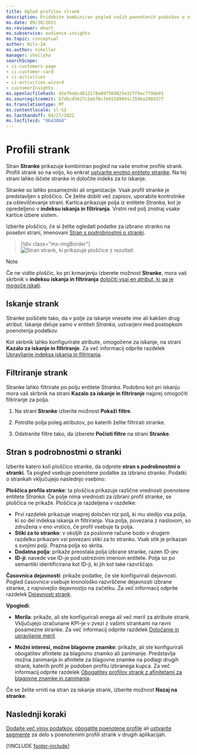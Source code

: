 ```yaml
---
title: Ogled profilov strank
description: Pridobite kombiniran pogled vaših poenotenih podatkov o strankah.
ms.date: 09/30/2021
ms.reviewer: mhart
ms.subservice: audience-insights
ms.topic: conceptual
author: Nils-2m
ms.author: nikeller
manager: shellyha
searchScope:
- ci-customers-page
- ci-customer-card
- ci-activities
- ci-activities-wizard
- customerInsights
ms.openlocfilehash: 45ef6abcd612178a097569825e32ff9ac779de01
ms.sourcegitcommit: b7dbcd5627c2ebfbcfe65589991c159ba290d377
ms.translationtype: MT
ms.contentlocale: sl-SI
ms.lasthandoff: 04/27/2022
ms.locfileid: "8643068"
---
```

# <a name="customer-profiles"></a>Profili strank

Stran **Stranke** prikazuje kombiniran pogled na vaše enotne profile strank. Profili strank so na voljo, ko enkrat [ustvarite enotno entiteto stranke](data-unification.md). Na tej strani lahko iščete stranke in določite indeks za to iskanje.

Stranke so lahko posamezniki ali organizacije. Vsak profil stranke je predstavljen s ploščico. Če želite dobiti več zapisov, uporabite kontrolnike za oštevilčevanje strani. Kartica prikazuje polja iz entitete *Stranka*, kot je opredeljeno v **indeksu iskanja in filtriranja**. Vrstni red polj znotraj vsake kartice izbere sistem.

Izberite ploščico, če si želite ogledati podatke za izbrano stranko na posebni strani, imenovani [Stran s podrobnostmi o stranki](customer-profiles.md#customer-details-page).

> [!div class="mx-imgBorder"] 
> ![Stran strank, ki prikazuje ploščice z rezultati](media/customers-page-result-tiles-B2C.png "Stran strank, ki prikazuje ploščice z rezultati")

> [!NOTE]
> Če ne vidite ploščic, ko pri krmarjenju izberete možnost **Stranke**, mora vaš skrbnik v **indeksu iskanja in filtriranja** [določiti vsaj en atribut, ki ga je mogoče iskati](search-filter-index.md).

## <a name="search-for-customers"></a>Iskanje strank

Stranke poiščete tako, da v polje za iskanje vnesete ime ali kakšen drug atribut. Iskanje deluje samo v entiteti _Stranka_, ustvarjeni med postopkom poenotenja podatkov.

Kot skrbnik lahko konfigurirate atribute, omogočene za iskanje, na strani **Kazalo za iskanje in filtriranje**. Za več informacij odprite razdelek [Upravljanje indeksa iskanja in filtriranja](search-filter-index.md).

## <a name="filter-customers"></a>Filtriranje strank

Stranke lahko filtrirate po polju entitete _Stranka_. Podobno kot pri iskanju mora vaš skrbnik na strani **Kazalo za iskanje in filtriranje** najprej omogočiti filtriranje za polja.

1. Na strani **Stranke** izberite možnost **Pokaži filtre**.

1. Potrdite polja poleg atributov, po katerih želite filtrirati stranke.

1. Odstranite filtre tako, da izberete **Počisti filtre** na strani **Stranke**.

## <a name="customer-details-page"></a>Stran s podrobnostmi o stranki

Izberite katero koli ploščico stranke, da odprete **stran s podrobnostmi o stranki**. Ta pogled vsebuje poenotene podatke za izbrano stranko. Podatki o strankah vključujejo naslednjo vsebino:

**Ploščica profila stranke**: ta ploščica prikazuje različne vrednosti poenotene entitete _Stranka_. Če polje nima vrednosti za izbrani profil stranke, se ploščica ne prikaže. Ploščica je razdeljena v razdelke:  
  - Prvi razdelek prikazuje vnaprej določen niz polj, ki mu sledijo vsa polja, ki so del indeksa iskanja in filtriranja. Vsa polja, povezana z naslovom, so združena v eno vrstico, če profil vsebuje ta polja. 
  - **Stiki za to stranko**: v okoljih za poslovne račune bodo v drugem razdelku prikazani vsi povezani stiki za to stranko. Vsak stik je prikazan s svojimi polji. Prazna polja so skrita.
  - **Dodatna polja**: prikaže preostala polja izbrane stranke, razen ID-jev. 
  - **ID-ji**: navede vse ID-je pod ustreznim imenom entitete. Polja so po semantiki identificirana kot ID-ji, ki jih kot take razvrščajo.

**Časovnica dejavnosti**: prikaže podatke, če ste konfigurirali dejavnosti. Pogled časovnice vsebuje kronološko razvrščene dejavnosti izbrane stranke, z najnovejšo dejavnostjo na začetku. Za več informacij odprite razdelek [Dejavnosti strank](activities.md).

**Vpogledi**:  
  - **Merila**: prikaže, ali ste konfigurirali enega ali več meril za atribute strank. Vključujejo izračunane KPI-je v zvezi z vašimi strankami na ravni posamezne stranke. Za več informacij odprite razdelek [Določanje in upravljanje meril](measures.md).

  - **Možni interesi, možne blagovne znamke**: prikaže, ali ste konfigurirali obogatitev afinitete za blagovno znamko ali zanimanje. Predstavlja možna zanimanja in afinitete za blagovne znamke na podlagi drugih strank, katerih profil je podoben profilu izbranega kupca. Za več informacij odprite razdelek [Obogatitev profilov strank z afinitetami za blagovne znamke in zanimanja](enrichment-microsoft.md).

Če se želite vrniti na stran za iskanje strank, izberite možnost **Nazaj na stranke**.

## <a name="next-steps"></a>Naslednji koraki

[Dodajte več virov podatkov](data-sources.md), [obogatite poenotene profile](enrichment-hub.md) ali [ustvarite segmente](segments.md) za delo s poenotenimi profili strank v drugih aplikacijah.


[!INCLUDE [footer-include](includes/footer-banner.md)]
